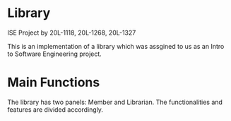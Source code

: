 # Library
ISE Project by 20L-1118, 20L-1268, 20L-1327

This is an implementation of a library which was assgined to us as an Intro to Software Engineering project.

# Main Functions

The library has two panels: Member and Librarian. The functionalities and features are divided accordingly.
